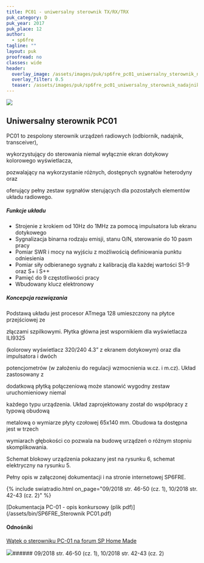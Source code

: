 ```yaml
---
title: PC01 - uniwersalny sterownik TX/RX/TRX
puk_category: D
puk_year: 2017
puk_place: 12
author: 
  - sp6fre
tagline: ""
layout: puk
proofread: no
classes: wide
header:
  overlay_image: /assets/images/puk/sp6fre_pc01_uniwersalny_sterownik_nadajnika_odbiornika_transceivera.jpg
  overlay_filter: 0.5
  teaser: /assets/images/puk/sp6fre_pc01_uniwersalny_sterownik_nadajnika_odbiornika_transceivera.jpg
---
```






 



![](assets/data/img/projects/2017-12-0.jpg) 



Uniwersalny sterownik PC01
--------------------------





 PC01 to zespolony sterownik urządzeń radiowych (odbiornik, nadajnik, transceiver),

 wykorzystujący do sterowania niemal wyłącznie ekran dotykowy kolorowego wyświetlacza,

 pozwalający na wykorzystanie różnych, dostępnych sygnałów heterodyny oraz

 oferujący pełny zestaw sygnałów sterujących dla pozostałych elementów układu radiowego.




##### Funkcje układu




* Strojenie z krokiem od 10Hz do 1MHz za pomocą impulsatora lub ekranu dotykowego
* Sygnalizacja binarna rodzaju emisji, stanu O/N, sterowanie do 10 pasm pracy
* Pomiar SWR i mocy na wyjściu z możliwością definiowania punktu odniesienia
* Pomiar siły odbieranego sygnału z kalibracją dla każdej wartości S1-9 oraz S+ i S++
* Pamięć do 9 częstotliwości pracy
* Wbudowany klucz elektronowy




##### Koncepcja rozwiązania




Podstawą układu jest procesor ATmega 128 umieszczony na płytce przejściowej ze

złączami szpilkowymi. Płytka główna jest wspornikiem dla wyświetlacza ILI9325

(kolorowy wyświetlacz 320/240 4.3” z ekranem dotykowym) oraz dla impulsatora i dwóch

potencjometrów (w założeniu do regulacji wzmocnienia w.cz. i m.cz). Układ zastosowany z

dodatkową płytką połączeniową może stanowić wygodny zestaw uruchomieniowy niemal

każdego typu urządzenia. Układ zaprojektowany został do współpracy z typową obudową

metalową o wymiarze płyty czołowej 65x140 mm. Obudowa ta dostępna jest w trzech

wymiarach głębokości co pozwala na budowę urządzeń o różnym stopniu skomplikowania.






Schemat blokowy urządzenia pokazany jest na rysunku 6, schemat elektryczny na rysunku 5.

Pełny opis w załączonej dokumentacji i na stronie internetowej SP6FRE.





{% include swiatradio.html on_page="09/2018 str. 46-50 (cz. 1), 10/2018 str. 42-43 (cz. 2)" %}

[Dokumentacja PC-01 - opis konkursowy (plik pdf)](/assets/bin/SP6FRE_Sterownik PC01.pdf)




#### Odnośniki

[Wątek o sterowniku PC-01 na forum SP Home Made](http://www.sp-hm.pl/thread-2999.html)

 



![](assets/img/logo/sr_logo_s.jpg)###### 09/2018 str. 46-50 (cz. 1), 10/2018 str. 42-43 (cz. 2)

 





 


